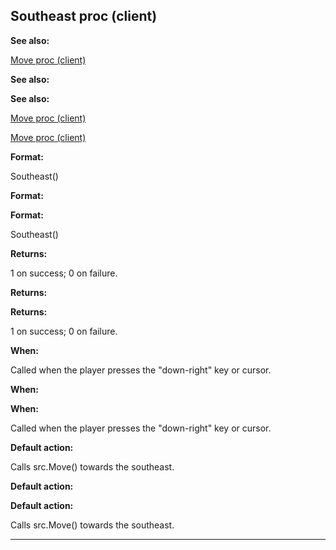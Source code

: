 

 Southeast proc (client)
-------------------------




**See also:** 


[Move proc (client)](#/client/proc/Move) 



**See also:** 

**See also:**

[Move proc (client)](#/client/proc/Move) 

[Move proc (client)](#/client/proc/Move)


**Format:** 


 Southeast()
 


**Format:** 

**Format:**

 Southeast()



**Returns:** 


 1 on success; 0 on failure.
 


**Returns:** 

**Returns:**

 1 on success; 0 on failure.



**When:** 


 Called when the player presses the "down-right" key or cursor.
 


**When:** 

**When:**

 Called when the player presses the "down-right" key or cursor.



**Default action:** 


 Calls src.Move() towards the southeast.
 


**Default action:** 

**Default action:**

 Calls src.Move() towards the southeast.



---


